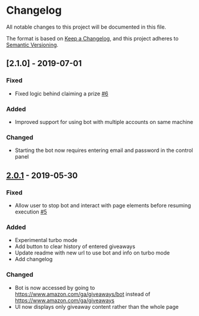# Changelog

All notable changes to this project will be documented in this file.

The format is based on [Keep a Changelog](https://keepachangelog.com/en/1.0.0/),
and this project adheres to [Semantic Versioning](https://semver.org/spec/v2.0.0.html).

## [2.1.0] - 2019-07-01

### Fixed

- Fixed logic behind claiming a prize [#6](https://github.com/TyGooch/amazon-giveaway-bot/issues/6)

### Added

- Improved support for using bot with multiple accounts on same machine

### Changed

- Starting the bot now requires entering email and password in the control panel

## [2.0.1] - 2019-05-30

### Fixed

- Allow user to stop bot and interact with page elements before resuming execution [#5](https://github.com/TyGooch/amazon-giveaway-bot/issues/5)

### Added

- Experimental turbo mode
- Add button to clear history of entered giveaways
- Update readme with new url to use bot and info on turbo mode
- Add changelog

### Changed

- Bot is now accessed by going to https://www.amazon.com/ga/giveaways/bot instead of https://www.amazon.com/ga/giveaways
- UI now displays only giveaway content rather than the whole page

[2.0.1]: https://github.com/tygooch/amazon-giveaway-bot/releases/tag/v2.0.1
